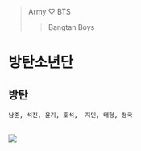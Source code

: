 > Army ♡ BTS
>> Bangtan Boys
# 방탄소년단
## 방탄
```
남준, 석진, 윤기, 호석,  지민, 태형, 정국
```

<br>
<img src = "[https://i.namu.wiki/i/_UQbgxXhdVubvu6QAigY9WzwTqC2eL4QqBRHQLHWgqoqLeKbzQ-9xzWEo3MG6uR3RNRihsor8Z_aGD0MwOZ2mAZnFk8h89PC2XB37-P43pMl-YFCMhk5hUcSNuaGSFcqF31vCLmOYkiCFSitpIlUmQ.webp](https://postfiles.pstatic.net/MjAyNDAzMjdfMjgx/MDAxNzExNTAxNDMwNjQw.7mJR42cf3dJn5Nh_M106hG4Cfw_ll3hELA9YGKEve4Qg.pUgPTvj4Yf7yEzRSsG4T_lSod3AQdS3Ml8mdkFLu1DQg.JPEG/%EB%8B%A4%EC%9A%B4%EB%A1%9C%EB%93%9C%ED%8C%8C%EC%9D%BC%EF%BC%BF20240327%EF%BC%BF010037.jpg?type=w773)">
<br>



